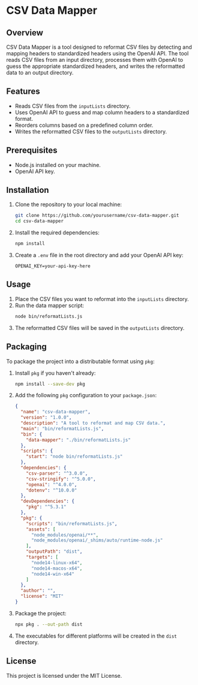 # CSV Data Mapper

## Overview

CSV Data Mapper is a tool designed to reformat CSV files by detecting and mapping headers to standardized headers using the OpenAI API. The tool reads CSV files from an input directory, processes them with OpenAI to guess the appropriate standardized headers, and writes the reformatted data to an output directory.

## Features

- Reads CSV files from the `inputLists` directory.
- Uses OpenAI API to guess and map column headers to a standardized format.
- Reorders columns based on a predefined column order.
- Writes the reformatted CSV files to the `outputLists` directory.

## Prerequisites

- Node.js installed on your machine.
- OpenAI API key.

## Installation

1. Clone the repository to your local machine:
    ```bash
    git clone https://github.com/yourusername/csv-data-mapper.git
    cd csv-data-mapper
    ```

2. Install the required dependencies:
    ```bash
    npm install
    ```

3. Create a `.env` file in the root directory and add your OpenAI API key:
    ```env
    OPENAI_KEY=your-api-key-here
    ```

## Usage

1. Place the CSV files you want to reformat into the `inputLists` directory.
2. Run the data mapper script:
    ```bash
    node bin/reformatLists.js
    ```
3. The reformatted CSV files will be saved in the `outputLists` directory.

## Packaging

To package the project into a distributable format using `pkg`:

1. Install `pkg` if you haven't already:
    ```bash
    npm install --save-dev pkg
    ```

2. Add the following `pkg` configuration to your `package.json`:
    ```json
    {
      "name": "csv-data-mapper",
      "version": "1.0.0",
      "description": "A tool to reformat and map CSV data.",
      "main": "bin/reformatLists.js",
      "bin": {
        "data-mapper": "./bin/reformatLists.js"
      },
      "scripts": {
        "start": "node bin/reformatLists.js"
      },
      "dependencies": {
        "csv-parser": "^3.0.0",
        "csv-stringify": "^5.0.0",
        "openai": "^4.0.0",
        "dotenv": "^10.0.0"
      },
      "devDependencies": {
        "pkg": "^5.3.1"
      },
      "pkg": {
        "scripts": "bin/reformatLists.js",
        "assets": [
          "node_modules/openai/**",
          "node_modules/openai/_shims/auto/runtime-node.js"
        ],
        "outputPath": "dist",
        "targets": [
          "node14-linux-x64",
          "node14-macos-x64",
          "node14-win-x64"
        ]
      },
      "author": "",
      "license": "MIT"
    }
    ```

3. Package the project:
    ```bash
    npx pkg . --out-path dist
    ```

4. The executables for different platforms will be created in the `dist` directory.

## License

This project is licensed under the MIT License.
